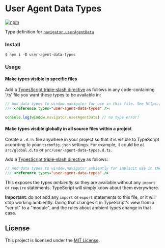 # User Agent Data Types

[![npm](https://img.shields.io/npm/v/user-agent-data-types.svg?style=flat-square)](https://www.npmjs.com/package/user-agent-data-types)

Type definition for [`navigator.userAgentData`](https://developer.mozilla.org/en-US/docs/Web/API/Navigator/userAgentData)

### Install

```shell
$ npm i -D user-agent-data-types
```

### Usage

#### Make types visible in specific files

Add a [TypesScript triple-slash directive](https://www.typescriptlang.org/docs/handbook/triple-slash-directives.html#-reference-types-)
as follows in any code-containing '.ts' file you want these types to be available in:

```typescript
// Add data types to window.navigator for use in this file. See https://www.typescriptlang.org/docs/handbook/triple-slash-directives.html#-reference-types- for more info.
/// <reference types="user-agent-data-types" />

console.log(window.navigator.userAgentData) // no type error!
```

#### Make types visible globally in all source files within a project

Create a `.d.ts` file anywhere in your project so that it is visible to TypeScript according to your `tsconfig.json` settings. For
example, it could be at `src/global.d.ts` or `src/user-agent-data-types.d.ts`.

Add a [TypesScript triple-slash directive](https://www.typescriptlang.org/docs/handbook/triple-slash-directives.html#-reference-types-) as follows:

```typescript
// Add data types to window.navigator ambiently for implicit use in the entire project. See https://www.typescriptlang.org/docs/handbook/triple-slash-directives.html#-reference-types- for more info.
/// <reference types="user-agent-data-types" />
```

This exposes the types *ambiently* so they are available without any `import` or `require` statements. TypeScript will simply know about them everywhere.

**Important**: do not add any `import` or `export` statements to this file, or it will stop working ambiently. Doing that
changes it in TypeScript's view from a "script" to a "module", and the rules about ambient types change in that case.

## License

This project is licensed under the [MIT License](https://github.com/lukewarlow/user-agent-data-types/blob/master/LICENSE).
